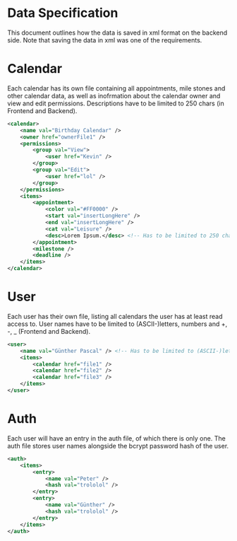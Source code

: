 # Data Specification

This document outlines how the data is saved in xml format on the backend side. Note that saving the data in xml was one of the requirements. 

# Calendar 

Each calendar has its own file containing all appointments, mile stones and other calendar data, as well as inofrmation about the calendar owner and view and edit permissions.
Descriptions have to be limited to 250 chars (in Frontend and Backend). 

```xml
<calendar>
    <name val="Birthday Calendar" />
    <owner href="ownerFile1" />
    <permissions>
        <group val="View">
            <user href="Kevin" />
        </group>
        <group val="Edit">
            <user href="lol" />
        </group>
    </permissions>
    <items>
        <appointment>
            <color val="#FF0000" />
            <start val="insertLongHere" />
            <end val="insertLongHere" />
            <cat val="Leisure" />
            <desc>Lorem Ipsum.</desc> <!-- Has to be limited to 250 chars (in Frontend and Backend) -->
        </appointment>
        <milestone />
        <deadline />
    </items>
</calendar>
```

# User 

Each user has their own file, listing all calendars the user has at least read access to. 
User names have to be limited to (ASCII-)letters, numbers and +, -, _ (Frontend and Backend).

```xml
<user>
    <name val="Günther Pascal" /> <!-- Has to be limited to (ASCII-)letters, numbers and +, -, _ (FE and BE)-->
    <items>
        <calendar href="file1" />
        <calendar href="file2" />
        <calendar href="file3" />
    </items>
</user>
```

# Auth 

Each user will have an entry in the auth file, of which there is only one. The auth file stores user names alongside the bcrypt password hash of the user. 

```xml
<auth>
    <items>
        <entry>
            <name val="Peter" />
            <hash val="trololol" />
        </entry>
        <entry>
            <name val="Günther" />
            <hash val="trololol" />
        </entry>
    </items>
</auth>
```
